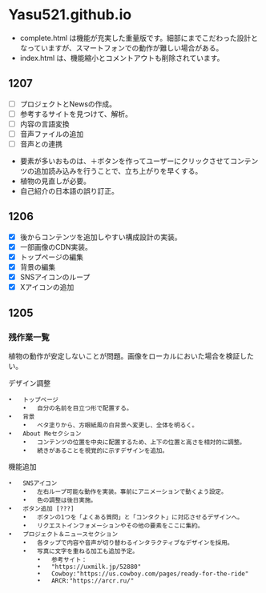 # Yasu521.github.io
* complete.html は機能が充実した重量版です。細部にまでこだわった設計となっていますが、スマートフォンでの動作が難しい場合がある。
* index.html は、機能縮小とコメントアウトも削除されています。
## 1207
- [ ] プロジェクトとNewsの作成。
- [ ] 参考するサイトを見つけて、解析。
- [ ] 内容の言語変換
- [ ] 音声ファイルの追加
- [ ] 音声との連携
-  要素が多いおものは、＋ボタンを作ってユーザーにクリックさせてコンテンツの追加読み込みを行うことで、立ち上がりを早くする。
-  植物の見直しが必要。
-  自己紹介の日本語の誤り訂正。
## 1206
- [x] 後からコンテンツを追加しやすい構成設計の実装。
- [x] 一部画像のCDN実装。
- [x] トップページの編集
- [x] 背景の編集
- [x] SNSアイコンのループ
- [x] Xアイコンの追加 
## 1205
### 残作業一覧

植物の動作が安定しないことが問題。画像をローカルにおいた場合を検証したい。

デザイン調整

	•	トップページ
		•	自分の名前を目立つ形で配置する。
	•	背景
		•	ベタ塗りから、方眼紙風の白背景へ変更し、全体を明るく。
	•	About Meセクション
		•	コンテンツの位置を中央に配置するため、上下の位置と高さを相対的に調整。
		•	続きがあることを視覚的に示すデザインを追加。

機能追加

	•	SNSアイコン
		•	左右ループ可能な動作を実装。事前にアニメーションで動くよう設定。
		•	色の調整は後日実施。
	•	ボタン追加 [???]
		•	ボタンの1つを「よくある質問」と「コンタクト」に対応させるデザインへ。
		•	リクエストインフォメーションやその他の要素をここに集約。
	•	プロジェクト＆ニュースセクション
		•	各タップで内容や音声が切り替わるインタラクティブなデザインを採用。
		•	写真に文字を重ねる加工も追加予定。
			•	参考サイト：
   			•	"https://uxmilk.jp/52880"
			•	Cowboy:"https://us.cowboy.com/pages/ready-for-the-ride"
			•	ARCR:"https://arcr.ru/"
   			

